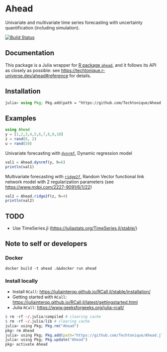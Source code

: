 # Ahead

Univariate and multivariate time series forecasting with uncertainty quantification (including simulation).

[![Build Status](https://github.com/Techtonique/Ahead.jl/actions/workflows/CI.yml/badge.svg?branch=main)](https://github.com/Techtonique/Ahead.jl/actions/workflows/CI.yml?query=branch%3Amain)

## Documentation

This package is a Julia wrapper for [R package `ahead`](https://github.com/Techtonique/ahead), 
and it follows its API as closely as possible: see https://techtonique.r-universe.dev/ahead#reference for details. 

## Installation

```julia
julia> using Pkg; Pkg.add(path = "https://github.com/Techtonique/Ahead.jl")
```

## Examples

```julia
using Ahead
y = [1,2,3,4,5,6,7,8,9,10]
z = rand(8, 2)
u = rand(50)
```

Univariate forecasting with [`dynrmf`](https://techtonique.r-universe.dev/ahead/doc/manual.html#dynrmf), Dynamic regression model

```julia
val1 = Ahead.dynrmf(y, h=6)
println(val1) 
```

Multivariate forecasting with [`ridge2f`](https://techtonique.r-universe.dev/ahead/doc/manual.html#ridge2f), Random Vector functional link network model with 2 regularization parameters (see https://www.mdpi.com/2227-9091/6/1/22)

```julia
val2 = Ahead.ridge2f(z, h=4)
println(val2) 
```

## TODO

- Use TimeSeries.jl (https://juliastats.org/TimeSeries.jl/stable/)


## Note to self or developers

### Docker 

```
docker build -t ahead .&&docker run ahead 
```

### Install locally

- Install `RCall`: https://juliainterop.github.io/RCall.jl/stable/installation/
- Getting started with `RCall`: https://juliainterop.github.io/RCall.jl/latest/gettingstarted.html
- Julia `RCall`: https://www.geeksforgeeks.org/julia-rcall/

```R
$ rm -rf ~/.julia/compiled # clearing cache
$ rm -rf ~/.julia/lib # clearing cache
julia> using Pkg; Pkg.rm("Ahead")
pkg> rm Ahead 
julia> using Pkg; Pkg.add(path="https://github.com/Techtonique/Ahead.jl")
julia> using Pkg; Pkg.update("Ahead")
pkg> activate Ahead
```

